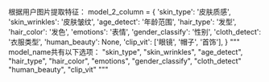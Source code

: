 根据用户图片提取特征：
model_2_column = {
        'skin_type': '皮肤质感',
        'skin_wrinkles': '皮肤皱纹',
        'age_detect': '年龄范围',
        'hair_type': '发型',
        'hair_color': '发色',
        'emotions': '表情',
        'gender_classify': '性别',
        'cloth_detect': '衣服类型',
        'human_beauty': None,
        'clip_vit': ['眼镜', '帽子', '首饰'],
    }
"""
    model_name共有以下选项：
    "skin_type", "skin_wrinkles", "age_detect", "hair_type", "hair_color", "emotions", "gender_classify", "cloth_detect"
    "human_beauty", "clip_vit"
"""
